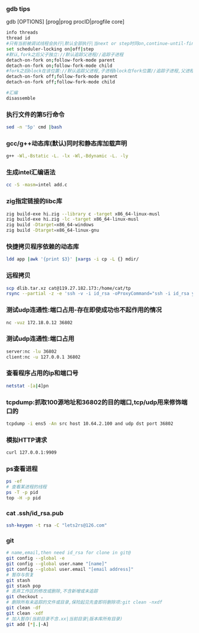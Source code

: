 ### gdb tips
gdb [OPTIONS] [prog|prog procID|progfile core]
```bash
info threads
thread id
#只有当前被调试线程会执行|默认全部执行|当next or step时同on,continue-until-finish等大跳转则全部运行,此时遇到断点(包括另一线程处的断点)则切换为当前线程
set scheduler-locking on|off|step
#默认,fork之后父子独立://默认追踪父进程//追踪子进程
detach-on-fork on;follow-fork-mode parent
detach-on-fork on;follow-fork-mode child
#fork之后block在该位置://默认追踪父进程,子进程block在fork位置//追踪子进程,父进程block在fork位置
detach-on-fork off;follow-fork-mode parent
detach-on-fork off;follow-fork-mode child

#汇编
disassemble
```

### 执行文件的第5行命令
```bash
sed -n '5p' cmd |bash
```

### gcc/g++动态库(默认)同时和静态库加载声明
```bash
g++ -Wl,-Bstatic -L. -lx -Wl,-Bdynamic -L. -ly
```

### 生成intel汇编语法
```bash
cc -S -masm=intel add.c
```

### zig指定链接的libc库
```bash
zig build-exe hi.zig --library c -target x86_64-linux-musl
zig build-exe hi.zig -lc -target x86_64-linux-musl
zig build -Dtarget=x86_64-windows
zig build -Dtarget=x86_64-linux-gnu
```

### 快捷拷贝程序依赖的动态库
```bash
ldd app |awk '{print $3}' |xargs -i cp -L {} mdir/
```

### 远程拷贝
```bash
scp dlib.tar.xz cat@119.27.182.173:/home/cat/tp
rsync --partial -z -e 'ssh -v -i id_rsa -oProxyCommand="ssh -i id_rsa yh@35.75.184.13 -p 10022 -N -W %h:%p"' mCtrl.tar.xz yh@10.64.4.45:~
```

### 测试udp连通性:端口占用-存在即使成功也不起作用的情况
```bash
nc -vuz 172.18.0.12 36802
```

### 测试udp连通性:端口占用
```bash
server:nc -lu 36802
client:nc -u 127.0.0.1 36802
```

### 查看程序占用的ip和端口号
```bash
netstat -[a|4]pn
```

### tcpdump:抓取100源地址和36802的目的端口,tcp/udp用来修饰端口的
```bash
tcpdump -i ens5 -An src host 10.64.2.100 and udp dst port 36802
```

### 模拟HTTP请求
```bash
curl 127.0.0.1:9909
```

### ps查看进程
```bash
ps -ef
# 查看某进程的线程
ps -T -p pid
top -H -p pid
```

### cat .ssh/id_rsa.pub
```bash
ssh-keygen -t rsa -C "lets2rs@126.com"
```

### git
```bash
# name,email,then need id_rsa for clone in git@
git config --global -e
git config --global user.name "[name]"
git config --global user.email "[email address]"
# 暂存与恢复
git stash
git stash pop
# 丢弃工作区的修改或删除,不含新增或未追踪
git checkout .
# 删除所有未追踪的文件或目录,保险起见先查即将删除项:git clean -nxdf
git clean -df
git clean -xdf
# 加入暂存(当前目录不含.xx|当前目录|版本库所有目录)
git add [*|.|-A]
```

